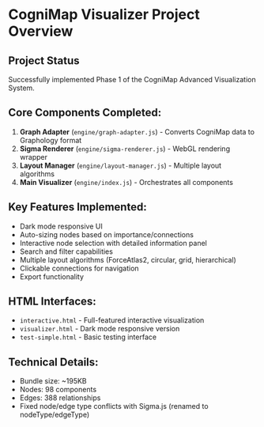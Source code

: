 # CogniMap Visualizer Project Overview

## Project Status
Successfully implemented Phase 1 of the CogniMap Advanced Visualization System.

## Core Components Completed:
1. **Graph Adapter** (`engine/graph-adapter.js`) - Converts CogniMap data to Graphology format
2. **Sigma Renderer** (`engine/sigma-renderer.js`) - WebGL rendering wrapper
3. **Layout Manager** (`engine/layout-manager.js`) - Multiple layout algorithms
4. **Main Visualizer** (`engine/index.js`) - Orchestrates all components

## Key Features Implemented:
- Dark mode responsive UI
- Auto-sizing nodes based on importance/connections
- Interactive node selection with detailed information panel
- Search and filter capabilities
- Multiple layout algorithms (ForceAtlas2, circular, grid, hierarchical)
- Clickable connections for navigation
- Export functionality

## HTML Interfaces:
- `interactive.html` - Full-featured interactive visualization
- `visualizer.html` - Dark mode responsive version
- `test-simple.html` - Basic testing interface

## Technical Details:
- Bundle size: ~195KB
- Nodes: 98 components
- Edges: 388 relationships
- Fixed node/edge type conflicts with Sigma.js (renamed to nodeType/edgeType)